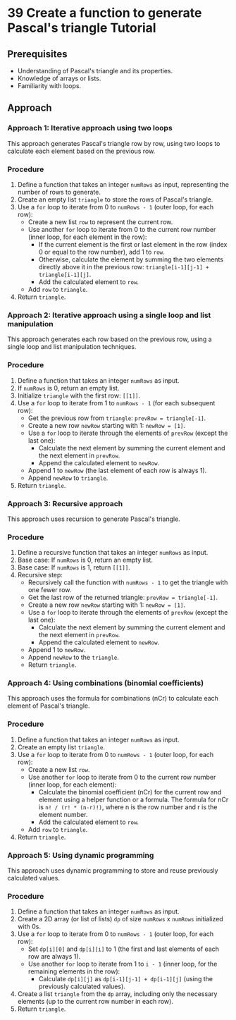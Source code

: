 # 39 Create a function to generate Pascal's triangle Tutorial

## Prerequisites

*   Understanding of Pascal's triangle and its properties.
*   Knowledge of arrays or lists.
*   Familiarity with loops.

## Approach

### Approach 1: Iterative approach using two loops

This approach generates Pascal's triangle row by row, using two loops to calculate each element based on the previous row.

### Procedure

1. Define a function that takes an integer `numRows` as input, representing the number of rows to generate.
2. Create an empty list `triangle` to store the rows of Pascal's triangle.
3. Use a `for` loop to iterate from 0 to `numRows - 1` (outer loop, for each row):
    *   Create a new list `row` to represent the current row.
    *   Use another `for` loop to iterate from 0 to the current row number (inner loop, for each element in the row):
        *   If the current element is the first or last element in the row (index 0 or equal to the row number), add 1 to `row`.
        *   Otherwise, calculate the element by summing the two elements directly above it in the previous row: `triangle[i-1][j-1] + triangle[i-1][j]`.
        *   Add the calculated element to `row`.
    *   Add `row` to `triangle`.
4. Return `triangle`.

### Approach 2: Iterative approach using a single loop and list manipulation

This approach generates each row based on the previous row, using a single loop and list manipulation techniques.

### Procedure

1. Define a function that takes an integer `numRows` as input.
2. If `numRows` is 0, return an empty list.
3. Initialize `triangle` with the first row: `[[1]]`.
4. Use a `for` loop to iterate from 1 to `numRows - 1` (for each subsequent row):
    *   Get the previous row from `triangle`: `prevRow = triangle[-1]`.
    *   Create a new row `newRow` starting with 1: `newRow = [1]`.
    *   Use a `for` loop to iterate through the elements of `prevRow` (except the last one):
        *   Calculate the next element by summing the current element and the next element in `prevRow`.
        *   Append the calculated element to `newRow`.
    *   Append 1 to `newRow` (the last element of each row is always 1).
    *   Append `newRow` to `triangle`.
5. Return `triangle`.

### Approach 3: Recursive approach

This approach uses recursion to generate Pascal's triangle.

### Procedure

1. Define a recursive function that takes an integer `numRows` as input.
2. Base case: If `numRows` is 0, return an empty list.
3. Base case: If `numRows` is 1, return `[[1]]`.
4. Recursive step:
    *   Recursively call the function with `numRows - 1` to get the triangle with one fewer row.
    *   Get the last row of the returned triangle: `prevRow = triangle[-1]`.
    *   Create a new row `newRow` starting with 1: `newRow = [1]`.
    *   Use a `for` loop to iterate through the elements of `prevRow` (except the last one):
        *   Calculate the next element by summing the current element and the next element in `prevRow`.
        *   Append the calculated element to `newRow`.
    *   Append 1 to `newRow`.
    *   Append `newRow` to the `triangle`.
    *   Return `triangle`.

### Approach 4: Using combinations (binomial coefficients)

This approach uses the formula for combinations (nCr) to calculate each element of Pascal's triangle.

### Procedure

1. Define a function that takes an integer `numRows` as input.
2. Create an empty list `triangle`.
3. Use a `for` loop to iterate from 0 to `numRows - 1` (outer loop, for each row):
    *   Create a new list `row`.
    *   Use another `for` loop to iterate from 0 to the current row number (inner loop, for each element):
        *   Calculate the binomial coefficient (nCr) for the current row and element using a helper function or a formula. The formula for nCr is `n! / (r! * (n-r)!)`, where n is the row number and r is the element number.
        *   Add the calculated element to `row`.
    *   Add `row` to `triangle`.
4. Return `triangle`.

### Approach 5: Using dynamic programming

This approach uses dynamic programming to store and reuse previously calculated values.

### Procedure

1. Define a function that takes an integer `numRows` as input.
2. Create a 2D array (or list of lists) `dp` of size `numRows` x `numRows` initialized with 0s.
3. Use a `for` loop to iterate from 0 to `numRows - 1` (outer loop, for each row):
    * Set `dp[i][0]` and `dp[i][i]` to 1 (the first and last elements of each row are always 1).
    * Use another `for` loop to iterate from 1 to `i - 1` (inner loop, for the remaining elements in the row):
        * Calculate `dp[i][j]` as `dp[i-1][j-1] + dp[i-1][j]` (using the previously calculated values).
4. Create a list `triangle` from the `dp` array, including only the necessary elements (up to the current row number in each row).
5. Return `triangle`.
